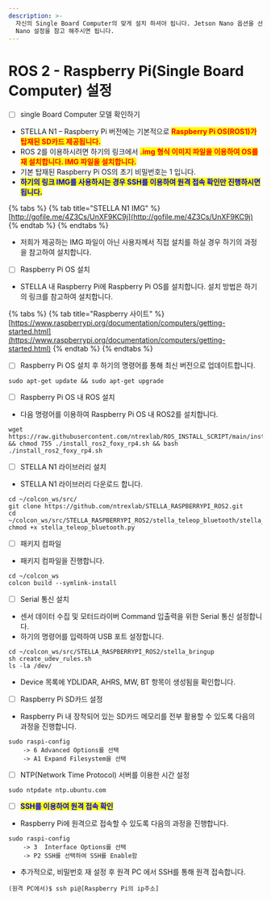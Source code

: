 ```yaml
---
description: >-
  자신의 Single Board Computer의 맞게 설치 하셔야 됩니다. Jetson Nano 옵션을 선택하셨으면 밑에 Jetson
  Nano 설정을 참고 해주시면 됩니다.
---
```


# ROS 2 - Raspberry Pi(Single Board Computer) 설정

* [ ] single Board Computer 모델 확인하기

<!---->

* STELLA N1 – Raspberry Pi 버전에는 기본적으로  <mark style="color:red;">**Raspberry Pi OS(ROS1)가 탑재된 SD카드 제공됩니다.**</mark>&#x20;
* ROS 2를 이용하시려면 하기의 링크에서 <mark style="color:red;">**.img 형식 이미지 파일을 이용하여 OS를 재 설치합니다.      IMG 파일을 설치합니다.**</mark>&#x20;
* 기본 탑재된 Raspberry Pi OS의 초기 비밀번호는 1 입니다.   &#x20;
* &#x20;<mark style="color:blue;">**하기의 링크 IMG를 사용하시는 경우 SSH를 이용하여 원격 접속 확인만 진행하시면 됩니다.**</mark>&#x20;

{% tabs %}
{% tab title="STELLA N1 IMG" %}
[http://gofile.me/4Z3Cs/UnXF9KC9j](http://gofile.me/4Z3Cs/UnXF9KC9j)
{% endtab %}
{% endtabs %}

* 저희가 제공하는 IMG 파일이 아닌 사용자께서 직접 설치를 하실 경우 하기의 과정을 참고하여 설치합니다.

<!---->

* [ ] Raspberry Pi OS 설치

<!---->

* STELLA 내 Raspberry Pi에 Raspberry Pi OS를 설치합니다. 설치 방법은 하기의 링크를 참고하여 설치합니다.

{% tabs %}
{% tab title="Raspberry 사이트" %}
[https://www.raspberrypi.org/documentation/computers/getting-started.html](https://www.raspberrypi.org/documentation/computers/getting-started.html)
{% endtab %}
{% endtabs %}

* [ ] Raspberry Pi OS 설치 후 하기의 명령어를 통해 최신 버전으로 업데이트합니다.

```
sudo apt-get update && sudo apt-get upgrade
```

* [ ] Raspberry Pi OS 내 ROS 설치

<!---->

* 다음 명령어를 이용하여 Raspberry Pi OS 내 ROS2를 설치합니다.

```
wget https://raw.githubusercontent.com/ntrexlab/ROS_INSTALL_SCRIPT/main/install_ros2_foxy_rp4.sh && chmod 755 ./install_ros2_foxy_rp4.sh && bash ./install_ros2_foxy_rp4.sh
```

* [ ] STELLA N1 라이브러리 설치

<!---->

* STELLA N1 라이브러리 다운로드 합니다.

```
cd ~/colcon_ws/src/
git clone https://github.com/ntrexlab/STELLA_RASPBERRYPI_ROS2.git
cd ~/colcon_ws/src/STELLA_RASPBERRYPI_ROS2/stella_teleop_bluetooth/stella_teleop_bluetooth/
chmod +x stella_teleop_bluetooth.py
```

* [ ] 패키지 컴파일

<!---->

* 패키지 컴파일을 진행합니다.

```
cd ~/colcon_ws
colcon build --symlink-install
```

* [ ] Serial 통신 설치

<!---->

* 센서 데이터 수집 및 모터드라이버 Command 입출력을 위한 Serial 통신 설정합니다.
* 하기의 명령어를 입력하여 USB 포트 설정합니다.

```
cd ~/colcon_ws/src/STELLA_RASPBERRYPI_ROS2/stella_bringup
sh create_udev_rules.sh
ls -la /dev/ 
```

* Device 목록에 YDLIDAR, AHRS, MW, BT 항목이 생성됨을 확인합니다.

<!---->

* [ ] Raspberry Pi SD카드 설정

<!---->

* Raspberry Pi 내 장착되어 있는 SD카드 메모리를 전부 활용할 수 있도록 다음의 과정을 진행합니다.

```
sudo raspi-config
    -> 6 Advanced Options를 선택
    -> A1 Expand Filesystem을 선택
```

* [ ] NTP(Network Time Protocol) 서버를 이용한 시간 설정

```
sudo ntpdate ntp.ubuntu.com
```

* [ ] <mark style="color:blue;">**SSH를 이용하여 원격 접속 확인**</mark>

<!---->

* Raspberry Pi에 원격으로 접속할 수 있도록 다음의 과정을 진행합니다.

```
sudo raspi-config
    -> 3  Interface Options를 선택
    -> P2 SSH를 선택하여 SSH를 Enable함
```

* 추가적으로, 비밀번호 재 설정 후 원격 PC 에서 SSH를 통해 원격 접속합니다.

```
(원격 PC에서)$ ssh pi@[Raspberry Pi의 ip주소]
```

